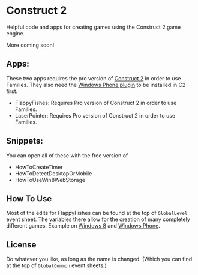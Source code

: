 Construct 2
===========

Helpful code and apps for creating games using the Construct 2 game engine.

More coming soon!

## Apps: ##
These two apps requires the pro version of [Construct 2](https://www.scirra.com/) in order to use Families. They also need the [Windows Phone plugin](https://www.scirra.com/tutorials/593/windows-phone-games-with-construct-2) to be installed in C2 first.

- FlappyFishes: Requires Pro version of Construct 2 in order to use Families.
- LaserPointer: Requires Pro version of Construct 2 in order to use Families.


## Snippets: ##
You can open all of these with the free version of 

- HowToCreateTimer
- HowToDetectDesktopOrMobile
- HowToUseWin8WebStorage


## How To Use ##
Most of the edits for FlappyFishes can be found at the top of `GlobalLevel` event sheet. The variables there allow for the creation of many completely different games. Example on [Windows 8](http://apps.microsoft.com/windows/app/one-click-saga/aac4f149-be49-4381-a4e5-c9c2e4dca723) and [Windows Phone](http://www.windowsphone.com/s?appid=0f97417a-bf7c-447d-90f1-a7ea6b7d2f1b).


## License ##
Do whatever you like, as long as the name is changed. (Which you can find at the top of `GlobalCommon` event sheets.)

